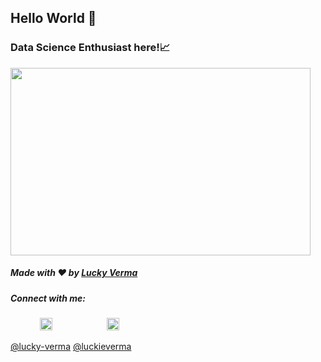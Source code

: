 ## Hello World 👋
### Data Science Enthusiast here!📈

<img src = "https://media.giphy.com/media/SKab6E8Qeg7sY/giphy.gif" width="480" height="300">


##### Made with ❤️ by [Lucky Verma](https://github.com/thinkersloo)

##### Connect with me: 

&nbsp;&nbsp;&nbsp; &nbsp;&nbsp;&nbsp; &nbsp;&nbsp;&nbsp; 
<a href="https://www.linkedin.com/in/lucky-verma/"><img src="https://img.icons8.com/android/24/000000/linkedin.png" height="20px" width="20px"/></a>
&nbsp;&nbsp;&nbsp; &nbsp;&nbsp;&nbsp;&nbsp;&nbsp;&nbsp;&nbsp;&nbsp; &nbsp;&nbsp;&nbsp; &nbsp;&nbsp;&nbsp;
<a href="https://twitter.com/luckieverma"><img src="https://img.icons8.com/android/24/000000/twitter.png" height="20px" width="20px"/></a>


[@lucky-verma](https://www.linkedin.com/in/lucky-verma/)
[@luckieverma](https://twitter.com/luckieverma) &nbsp;&nbsp;&nbsp;
